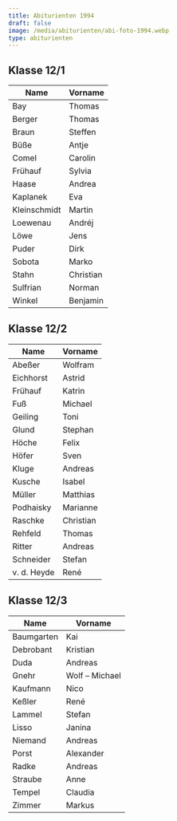 ```yaml
---
title: Abiturienten 1994
draft: false
image: /media/abiturienten/abi-foto-1994.webp
type: abiturienten
---
```


## Klasse 12/1

|Name|Vorname|
|-|-|
|Bay|Thomas|
|Berger|Thomas|
|Braun|Steffen|
|Büße|Antje|
|Comel|Carolin|
|Frühauf|Sylvia|
|Haase|Andrea|
|Kaplanek|Eva|
|Kleinschmidt|Martin|
|Loewenau|Andréj|
|Löwe|Jens|
|Puder|Dirk|
|Sobota|Marko|
|Stahn|Christian|
|Sulfrian|Norman|
|Winkel|Benjamin|

## Klasse 12/2

|Name|Vorname|
|-|-|
|Abeßer|Wolfram|
|Eichhorst|Astrid|
|Frühauf|Katrin|
|Fuß|Michael|
|Geiling|Toni|
|Glund|Stephan|
|Höche|Felix|
|Höfer|Sven|
|Kluge|Andreas|
|Kusche|Isabel|
|Müller|Matthias|
|Podhaisky|Marianne|
|Raschke|Christian|
|Rehfeld|Thomas|
|Ritter|Andreas|
|Schneider|Stefan|
|v. d. Heyde|René|

## Klasse 12/3

|Name|Vorname|
|-|-|
|Baumgarten|Kai|
|Debrobant|Kristian|
|Duda|Andreas|
|Gnehr|Wolf – Michael|
|Kaufmann|Nico|
|Keßler|René|
|Lammel|Stefan|
|Lisso|Janina|
|Niemand|Andreas|
|Porst|Alexander|
|Radke|Andreas|
|Straube|Anne|
|Tempel|Claudia|
|Zimmer|Markus|
